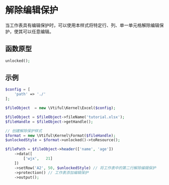 # 解除编辑保护

当工作表具有编辑保护时，可以使用本样式将特定行、列、单一单元格解除编辑保护，使其可以任意编辑。

## **函数原型**

```php
unlocked();
```

## 示例

```php
$config = [
    'path' => './'
];

$fileObject  = new \Vtiful\Kernel\Excel($config);

$fileObject = $fileObject->fileName('tutorial.xlsx');
$fileHandle = $fileObject->getHandle();

// 创建解除保护样式
$format = new \Vtiful\Kernel\Format($fileHandle);
$unlockedStyle = $format->unlocked()->toResource();

$filePath = $fileObject->header(['name', 'age'])
    ->data([
        ['wjx',   21]
    ])
    ->setRow('A2', 50, $unlockedStyle) // 将工作表中的第二行解除编辑保护
    ->protection() // 工作表添加编辑保护
    ->output();
```

